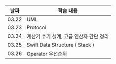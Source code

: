 | 날짜  | 학습 내용                               |
| ----- | --------------------------------------- |
| 03.22 | UML                                     |
| 03.23 | Protocol                                |
| 03.24 | 계산기 수기 설계, 고급 연산자 간단 정리 |
| 03.25 | Swift Data Structure ( Stack )          |
| 03.26 | Operator 우선순위                       |
